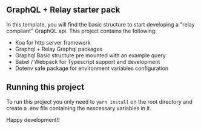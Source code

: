 ## GraphQL + Relay starter pack

In this template, you will find the basic structure to start developing a "relay compliant" GraphQL api.
This project contains the following:

- Koa for http server framework
- Graphql + Relay Graphql packages
- Graphql Basic structure pre mounted with an example query
- Babel / Webpack for Typescript support and development
- Dotenv safe package for environment variables configuration

## Running this project

To run this project you only need to ```yarn install``` on the root directory and create a .env file containing the nescessary variables in it.

Happy development!!